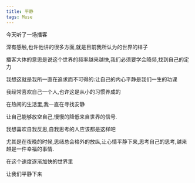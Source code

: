 ```yaml
---
title: 平静
tags: Muse
---
```


今天听了一场播客

深有感触,也许他讲的很多方面,就是目前我所认为的世界的样子

播客大体的意思是说这个世界的频率越来越快,我们必须要学会降频,找到自己的定力

我想这就是我所一直在追求而不可得的:让自己的内心平静是我们一生的功课

我经常喜欢自己一个人,也许这是从小的习惯养成的

在热闹的生活里,我一直在寻找安静

让自己能够放空自己,慢慢的降低来自世界的信号.

我想喜欢自我反思,自我思考的人应该都是这样吧

尤其是在夜晚的时候,思绪总会格外的放纵,让心情平静下来,思考自己的思考,越来越是一件幸福的事情.

在这个速度逐渐加快的世界里

让我们平静下来
